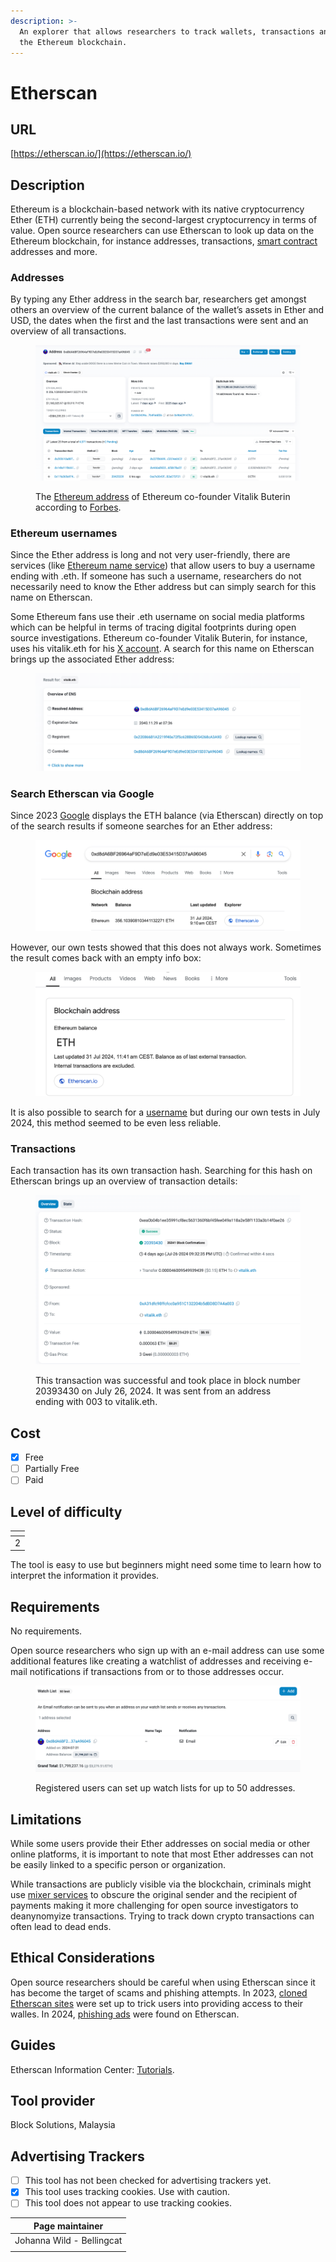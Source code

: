 ```yaml
---
description: >-
  An explorer that allows researchers to track wallets, transactions and more on
  the Ethereum blockchain.
---
```


# Etherscan

## URL

[https://etherscan.io/](https://etherscan.io/)

## Description

Ethereum is a blockchain-based network with its native cryptocurrency Ether (ETH) currently being the second-largest cryptocurrency in terms of value. Open source researchers can use Etherscan to look up data on the Ethereum blockchain, for instance addresses, transactions, [smart contract](https://ethereum.org/en/smart-contracts/) addresses and more.

### **Addresses**

By typing any Ether address in the search bar, researchers get amongst others an overview of the current balance of the wallet’s assets in Ether and USD, the dates when the first and the last transactions were sent and an overview of all transactions.

<figure><img src=".gitbook/assets/image (3).png" alt=""><figcaption><p>The <a href="https://etherscan.io/address/0xd8da6bf26964af9d7eed9e03e53415d37aa96045">Ethereum address</a> of Ethereum co-founder Vitalik Buterin according to <a href="https://www.forbes.com/sites/ninabambysheva/2021/05/12/vitalik-buterin-moves-13-billion-worth-of-ether-but-where/">Forbes</a>.</p></figcaption></figure>

### **Ethereum usernames**

Since the Ether address is long and not very user-friendly, there are services (like [Ethereum name service](https://ens.domains/)) that allow users to buy a username ending with .eth. If someone has such a username, researchers do not necessarily need to know the Ether address but can simply search for this name on Etherscan.&#x20;

Some Ethereum fans use their .eth username on social media platforms which can be helpful in terms of tracing digital footprints during open source investigations. Ethereum co-founder Vitalik Buterin, for instance, uses his vitalik.eth for his [X account](https://x.com/VitalikButerin). A search for this name on Etherscan brings up the associated Ether address:

<figure><img src=".gitbook/assets/image (4).png" alt=""><figcaption></figcaption></figure>

### **Search Etherscan via Google**

Since 2023 [Google](https://x.com/nalin/status/1656753830862942208) displays the ETH balance (via Etherscan) directly on top of the search results if someone searches for an Ether address:

<figure><img src=".gitbook/assets/image (1) (1).png" alt=""><figcaption></figcaption></figure>

However, our own tests showed that this does not always work. Sometimes the result comes back with an empty info box:

<figure><img src=".gitbook/assets/Screenshot 2024-07-31 at 20.36.23.png" alt=""><figcaption></figcaption></figure>

It is also possible to search for a [username](https://cryptoslate.com/google-adding-ethereum-name-service-data-into-search-results-through-etherscan/) but during our own tests in July 2024, this method seemed to be even less reliable.

### Transactions

Each transaction has its own transaction hash. Searching for this hash on Etherscan brings up an overview of transaction details:

<figure><img src=".gitbook/assets/image (1).png" alt=""><figcaption><p>This transaction was successful and took place in block number 20393430 on July 26, 2024. It was sent from an address ending with 003 to vitalik.eth.</p></figcaption></figure>

## Cost

* [x] Free
* [ ] Partially Free
* [ ] Paid

## Level of difficulty

<table><thead><tr><th data-type="rating" data-max="5"></th></tr></thead><tbody><tr><td>2</td></tr></tbody></table>

The tool is easy to use but beginners might need some time to learn how to interpret the information it provides.

## Requirements

No requirements.&#x20;

Open source researchers who sign up with an e-mail address can use some additional features like creating a watchlist of addresses and receiving e-mail notifications if transactions from or to those addresses occur.

<figure><img src=".gitbook/assets/image.png" alt=""><figcaption><p>Registered users can set up watch lists for up to 50 addresses.</p></figcaption></figure>

## Limitations

While some users provide their Ether addresses on social media or other online platforms, it is important to note that most Ether addresses can not be easily linked to a specific person or organization.&#x20;

While transactions are publicly visible via the blockchain, criminals might use [mixer services](https://www.coindesk.com/learn/are-crypto-mixers-legal/) to obscure the original sender and the recipient of payments making it more challenging for open source investigators to deanynomyize transactions. Trying to track down crypto transactions can often lead to dead ends.

## Ethical Considerations

Open source researchers should be careful when using Etherscan since it has become the target of scams and phishing attempts. In 2023, [cloned Etherscan sites](./#phishing-scammers-have-cloned-the-websites-of-crypto-media-outlet-blockworks-and-ethereum-blockchain) were set up to trick users into providing access to their walles. In 2024, [phishing ads](https://crypto.news/etherscan-users-targeted-in-major-phishing-campaign-via-on-site-ads/) were found on Etherscan.&#x20;

## Guides

Etherscan Information Center: [Tutorials](https://info.etherscan.com/tag/tutorials/).

## Tool provider

Block Solutions, Malaysia

## Advertising Trackers

* [ ] This tool has not been checked for advertising trackers yet.
* [x] This tool uses tracking cookies. Use with caution.
* [ ] This tool does not appear to use tracking cookies.

| Page maintainer           |
| ------------------------- |
| Johanna Wild - Bellingcat |
|                           |
